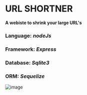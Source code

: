 # URL SHORTNER
**A webiste to shrink your large URL's**

### Language: *nodeJs*
### Framework: *Express*
### Database: *Sqlite3*
### ORM: *Sequelize*

![image](https://user-images.githubusercontent.com/70338393/207835570-1381d790-2e3e-40c0-a8c5-13a9b0c1f41b.png)
